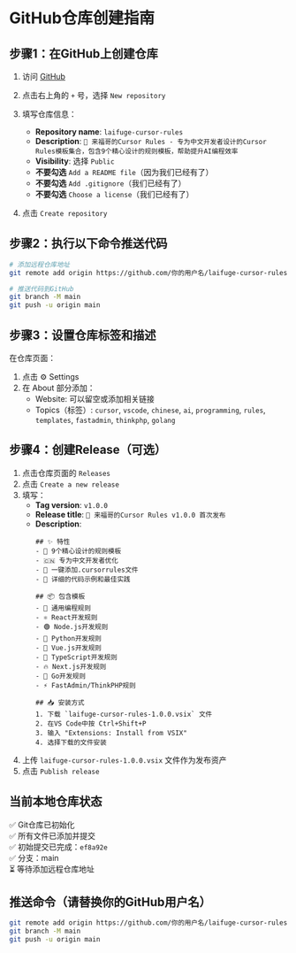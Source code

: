 # GitHub仓库创建指南

## 步骤1：在GitHub上创建仓库

1. 访问 [GitHub](https://github.com)
2. 点击右上角的 `+` 号，选择 `New repository`
3. 填写仓库信息：
   - **Repository name**: `laifuge-cursor-rules`
   - **Description**: `🚀 来福哥的Cursor Rules - 专为中文开发者设计的Cursor Rules模板集合，包含9个精心设计的规则模板，帮助提升AI编程效率`
   - **Visibility**: 选择 `Public`
   - **不要勾选** `Add a README file`（因为我们已经有了）
   - **不要勾选** `Add .gitignore`（我们已经有了）
   - **不要勾选** `Choose a license`（我们已经有了）

4. 点击 `Create repository`

## 步骤2：执行以下命令推送代码

```bash
# 添加远程仓库地址
git remote add origin https://github.com/你的用户名/laifuge-cursor-rules.git

# 推送代码到GitHub
git branch -M main
git push -u origin main
```

## 步骤3：设置仓库标签和描述

在仓库页面：
1. 点击 ⚙️ Settings
2. 在 About 部分添加：
   - Website: 可以留空或添加相关链接
   - Topics（标签）: `cursor`, `vscode`, `chinese`, `ai`, `programming`, `rules`, `templates`, `fastadmin`, `thinkphp`, `golang`

## 步骤4：创建Release（可选）

1. 点击仓库页面的 `Releases`
2. 点击 `Create a new release`
3. 填写：
   - **Tag version**: `v1.0.0`
   - **Release title**: `🎉 来福哥的Cursor Rules v1.0.0 首次发布`
   - **Description**: 
     ```
     ## ✨ 特性
     - 🎯 9个精心设计的规则模板
     - 🇨🇳 专为中文开发者优化
     - 🚀 一键添加.cursorrules文件
     - 📝 详细的代码示例和最佳实践

     ## 📦 包含模板
     - 🚀 通用编程规则
     - ⚛️ React开发规则
     - 🟢 Node.js开发规则
     - 🐍 Python开发规则
     - 💚 Vue.js开发规则
     - 📘 TypeScript开发规则
     - 🔥 Next.js开发规则
     - 🐹 Go开发规则
     - ⚡ FastAdmin/ThinkPHP规则

     ## 📥 安装方式
     1. 下载 `laifuge-cursor-rules-1.0.0.vsix` 文件
     2. 在VS Code中按 Ctrl+Shift+P
     3. 输入 "Extensions: Install from VSIX"
     4. 选择下载的文件安装
     ```
4. 上传 `laifuge-cursor-rules-1.0.0.vsix` 文件作为发布资产
5. 点击 `Publish release`

## 当前本地仓库状态

✅ Git仓库已初始化  
✅ 所有文件已添加并提交  
✅ 初始提交已完成：`ef8a92e`  
✅ 分支：main  
⏳ 等待添加远程仓库地址  

## 推送命令（请替换你的GitHub用户名）

```bash
git remote add origin https://github.com/你的用户名/laifuge-cursor-rules.git
git branch -M main
git push -u origin main
``` 